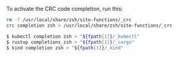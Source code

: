 To activate the CRC code completion, run this:
```zsh
rm -f /usr/local/share/zsh/site-functions/_crc
crc completion zsh > /usr/local/share/zsh/site-functions/_crc
```

```zsh
$ kubectl completion zsh > "${fpath[1]}/_kubectl"
$ rustup completions zsh > "${fpath[1]}/_cargo"
$ kind completion zsh > "${fpath[1]}/_kind"
```
